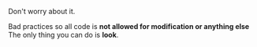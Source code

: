 Don't worry about it.


Bad practices so all code is **not allowed for modification or anything else**
The only thing you can do is **look**.